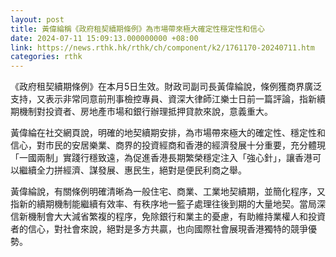 ```yaml
---
layout: post
title: 黃偉綸稱《政府租契續期條例》為市場帶來極大確定性穩定性和信心
date: 2024-07-11 15:09:13.000000000 +08:00
link: https://news.rthk.hk/rthk/ch/component/k2/1761170-20240711.htm
categories: rthk
---
```


《政府租契續期條例》在本月5日生效。財政司副司長黃偉綸說，條例獲商界廣泛支持，又表示非常同意前刑事檢控專員、資深大律師江樂士日前一篇評論，指新續期機制對投資者、房地產市場和銀行辦理抵押貸款來說，意義重大。

黃偉綸在社交網頁說，明確的地契續期安排，為市場帶來極大的確定性、穩定性和信心，對市民的安居樂業、商界的投資經商和香港的經濟發展十分重要，充分體現「一國兩制」實踐行穩致遠，為促進香港長期繁榮穩定注入「強心針」，讓香港可以繼續全力拼經濟、謀發展、惠民生，絕對是便民利商之舉。

黃偉綸說，有關條例明確清晰為一般住宅、商業、工業地契續期，並簡化程序，又指新的續期機制能繼續有效率、有秩序地一籃子處理往後到期的大量地契。當局深信新機制會大大減省繁複的程序，免除銀行和業主的憂慮，有助維持業權人和投資者的信心，對社會來說，絕對是多方共贏，也向國際社會展現香港獨特的競爭優勢。
